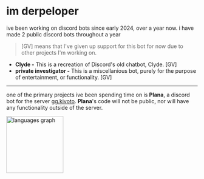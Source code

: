 # im derpeloper

ive been working on discord bots since early 2024, over a year now. i have made 2 public discord bots throughout a year

> [GV] means that I've given up support for this bot for now due to other projects I'm working on.

- **Clyde -** This is a recreation of Discord's old chatbot, Clyde. [GV]
- **private investigator -** This is a miscellanious bot, purely for the purpose of entertainment, or functionality. [GV]

------------

one of the primary projects ive been spending time on is **Plana**, a discord bot for the server [gg.kivoto](discord.gg/kivoto). **Plana**'s code will not be public, nor will have any functionality outside of the server.

<div align="left">
  <img src="https://github-readme-stats.vercel.app/api/top-langs?username=derpeloper&locale=en&hide_title=false&layout=compact&card_width=320&langs_count=5&theme=discord_old_blurple&hide_border=false" height="150" alt="languages graph"  />
</div>
